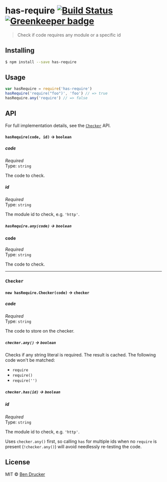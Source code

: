 # has-require [![Build Status](https://travis-ci.org/bendrucker/has-require.svg?branch=master)](https://travis-ci.org/bendrucker/has-require) [![Greenkeeper badge](https://badges.greenkeeper.io/bendrucker/has-require.svg)](https://greenkeeper.io/)

> Check if code requires any module or a specific id

## Installing

```bash
$ npm install --save has-require
```

## Usage

```js
var hasRequire = require('has-require')
hasRequire('require("foo")', 'foo') // => true
hasRequire.any('require') // => false
```

## API

For full implementation details, see the [`Checker`](#checker) API.

#### `hasRequire(code, id)` -> `boolean`

##### code

*Required*  
Type: `string`

The code to check.

##### id

*Required*  
Type: `string`

The module id to check, e.g. `'http'`.

##### `hasRequire.any(code)` -> `boolean`

#### code

*Required*  
Type: `string`

The code to check.

<hr>

### `Checker`

#### `new hasRequire.Checker(code)` -> `checker`

##### code

*Required*  
Type: `string`

The code to store on the checker.

##### `checker.any()` -> `boolean`

Checks if any string literal is required. The result is cached. The following code won't be matched:

* `require`
* `require()`
* `require('')`

##### `checker.has(id)` -> `boolean`

##### id

*Required*  
Type: `string`

The module id to check, e.g. `'http'`.

Uses `checker.any()` first, so calling `has` for multiple ids when no `require` is present (`!checker.any()`) will avoid needlessly re-testing the code.

## License

MIT © [Ben Drucker](http://bendrucker.me)
